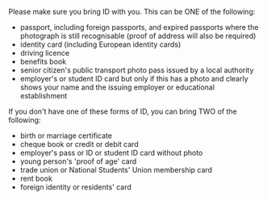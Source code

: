 Please make sure you bring ID with you. This can be ONE of the following:

* passport, including foreign passports, and expired passports where the photograph is still recognisable (proof of address will also be required)
* identity card (including European identity cards) 
* driving licence
* benefits book
* senior citizen's public transport photo pass issued by a local authority
* employer's or student ID card but only if this has a photo and clearly shows your name and the issuing employer or educational establishment

If you don't have one of these forms of ID, you can bring TWO of the following:

* birth or marriage certificate
* cheque book or credit or debit card 
* employer's pass or ID or student ID card without photo 
* young person's 'proof of age' card
* trade union or National Students' Union membership card
* rent book
* foreign identity or residents' card
